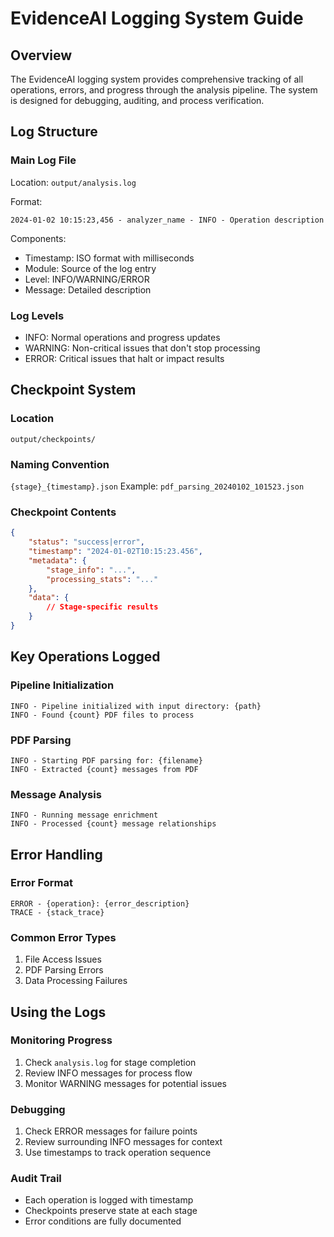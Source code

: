 # EvidenceAI Logging System Guide

## Overview
The EvidenceAI logging system provides comprehensive tracking of all operations, errors, and progress through the analysis pipeline. The system is designed for debugging, auditing, and process verification.

## Log Structure

### Main Log File
Location: `output/analysis.log`

Format:
```
2024-01-02 10:15:23,456 - analyzer_name - INFO - Operation description
```

Components:
- Timestamp: ISO format with milliseconds
- Module: Source of the log entry
- Level: INFO/WARNING/ERROR
- Message: Detailed description

### Log Levels
- INFO: Normal operations and progress updates
- WARNING: Non-critical issues that don't stop processing
- ERROR: Critical issues that halt or impact results

## Checkpoint System

### Location
`output/checkpoints/`

### Naming Convention
`{stage}_{timestamp}.json`
Example: `pdf_parsing_20240102_101523.json`

### Checkpoint Contents
```json
{
    "status": "success|error",
    "timestamp": "2024-01-02T10:15:23.456",
    "metadata": {
        "stage_info": "...",
        "processing_stats": "..."
    },
    "data": {
        // Stage-specific results
    }
}
```

## Key Operations Logged

### Pipeline Initialization
```
INFO - Pipeline initialized with input directory: {path}
INFO - Found {count} PDF files to process
```

### PDF Parsing
```
INFO - Starting PDF parsing for: {filename}
INFO - Extracted {count} messages from PDF
```

### Message Analysis
```
INFO - Running message enrichment
INFO - Processed {count} message relationships
```

## Error Handling

### Error Format
```
ERROR - {operation}: {error_description}
TRACE - {stack_trace}
```

### Common Error Types
1. File Access Issues
2. PDF Parsing Errors
3. Data Processing Failures

## Using the Logs

### Monitoring Progress
1. Check `analysis.log` for stage completion
2. Review INFO messages for process flow
3. Monitor WARNING messages for potential issues

### Debugging
1. Check ERROR messages for failure points
2. Review surrounding INFO messages for context
3. Use timestamps to track operation sequence

### Audit Trail
- Each operation is logged with timestamp
- Checkpoints preserve state at each stage
- Error conditions are fully documented